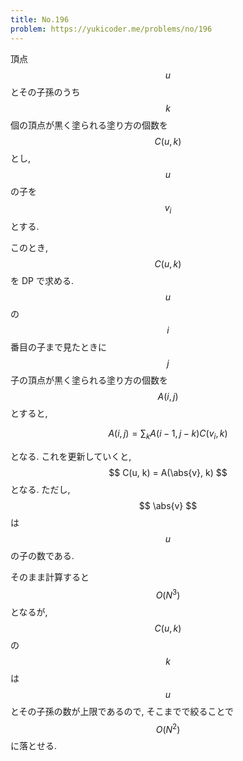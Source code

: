 ```yaml
---
title: No.196
problem: https://yukicoder.me/problems/no/196
---
```

頂点 $$ u $$ とその子孫のうち $$ k $$ 個の頂点が黒く塗られる塗り方の個数を $$ C(u, k) $$ とし, $$ u $$ の子を $$ v_i $$ とする.

このとき, $$ C(u, k) $$ を DP で求める. $$ u $$ の $$ i $$ 番目の子まで見たときに $$ j $$ 子の頂点が黒く塗られる塗り方の個数を $$ A(i, j) $$ とすると,

$$
A(i, j) = \sum_k A(i-1, j-k) C(v_i, k)
$$

となる. これを更新していくと, $$ C(u, k) = A(\abs{v}, k) $$ となる. ただし, $$ \abs{v} $$ は $$ u $$ の子の数である.

そのまま計算すると $$ O(N^3) $$ となるが, $$ C(u, k) $$ の $$ k $$ は $$ u $$ とその子孫の数が上限であるので, そこまでで絞ることで $$ O(N^2) $$ に落とせる.
